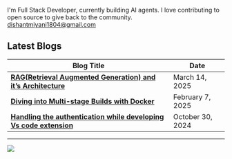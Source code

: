 I'm Full Stack Developer, currently building AI agents. I love contributing to open source to give back to the community.</br>
dishantmiyani1804@gmail.com

## Latest Blogs

| Blog Title                                                                                                      | Date              |
|-----------------------------------------------------------------------------------------------------------------|-------------------|
| [**RAG(Retrieval Augmented Generation) and it’s Architecture**](https://medium.com/@dishantmiyani1804/simplifying-rag-retrieval-augmented-generation-architecture-b42795eb8e38)                             | March 14, 2025    |
| [**Diving into Multi-stage Builds with Docker**](https://medium.com/@dishantmiyani1804/diving-into-multi-stage-builds-with-docker-9ef597d17d7d)                             | February 7, 2025    |
| [**Handling the authentication while developing Vs code extension**](https://medium.com/@dishantmiyani1804/handling-authentication-while-developing-vs-code-extension-137ef959f10b)                             | October 30, 2024    |

---
![](https://komarev.com/ghpvc/?username=Dishant1804&style=flat-square&color=blue)
